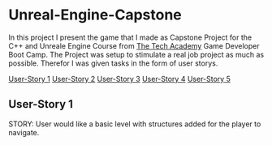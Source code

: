 # Unreal-Engine-Capstone
In this project I present the game that I made as Capstone Project for the C++ and Unreale Engine Course from [The Tech Academy](https://www.learncodinganywhere.com/) Game Developer Boot Camp.
The Project was setup to stimulate a real job project as much as possible. Therefor I was given tasks in the form of user storys.

[User-Story 1](url)
[User-Story 2](url)
[User-Story 3](url)
[User-Story 4](url)
[User-Story 5](url)

## User-Story 1
STORY: User would like a basic level with structures added for the player to navigate.


